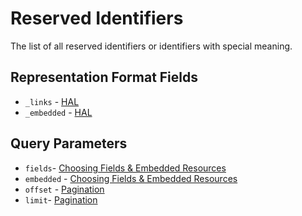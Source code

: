 # Reserved Identifiers

The list of all reserved identifiers or identifiers with special meaning.

## Representation Format Fields

* `_links` - [HAL](../../functionality/message/hal.md)
* `_embedded` - [HAL](../../functionality/message/hal.md)

## Query Parameters

* `fields`- [Choosing Fields & Embedded Resources](../execution/choosing-fields-and-embedded-resoruces.md)
* `embedded` - [Choosing Fields & Embedded Resources](../execution/choosing-fields-and-embedded-resoruces.md)
* `offset` - [Pagination](../execution/pagination.md) 
* `limit`- [Pagination](../execution/pagination.md)

